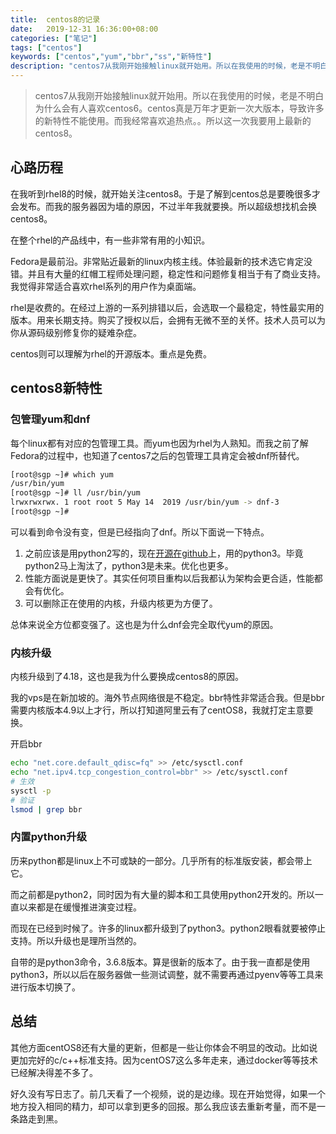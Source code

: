 ```yaml
---
title:  centos8的记录
date:   2019-12-31 16:36:00+08:00
categories: ["笔记"]
tags: ["centos"]
keywords: ["centos","yum","bbr","ss","新特性"]
description: "centos7从我刚开始接触linux就开始用。所以在我使用的时候，老是不明白为什么会有人喜欢centos6。centos真是万年才更新一次大版本，导致许多的新特性不能使用。而我经常喜欢追热点。。所以这一次我要用上最新的centos8"
---
```



> centos7从我刚开始接触linux就开始用。所以在我使用的时候，老是不明白为什么会有人喜欢centos6。centos真是万年才更新一次大版本，导致许多的新特性不能使用。而我经常喜欢追热点。。所以这一次我要用上最新的centos8。


## 心路历程

在我听到rhel8的时候，就开始关注centos8。于是了解到centos总是要晚很多才会发布。而我的服务器因为墙的原因，不过半年我就要换。所以超级想找机会换centos8。

在整个rhel的产品线中，有一些非常有用的小知识。

Fedora是最前沿。非常贴近最新的linux内核主线。体验最新的技术选它肯定没错。并且有大量的红帽工程师处理问题，稳定性和问题修复相当于有了商业支持。我觉得非常适合喜欢rhel系列的用户作为桌面端。

rhel是收费的。在经过上游的一系列排错以后，会选取一个最稳定，特性最实用的版本。用来长期支持。购买了授权以后，会拥有无微不至的关怀。技术人员可以为你从源码级别修复你的疑难杂症。

centos则可以理解为rhel的开源版本。重点是免费。


## centos8新特性

### 包管理yum和dnf

每个linux都有对应的包管理工具。而yum也因为rhel为人熟知。而我之前了解Fedora的过程中，也知道了centos7之后的包管理工具肯定会被dnf所替代。

```bash
[root@sgp ~]# which yum
/usr/bin/yum
[root@sgp ~]# ll /usr/bin/yum
lrwxrwxrwx. 1 root root 5 May 14  2019 /usr/bin/yum -> dnf-3
[root@sgp ~]# 
```

可以看到命令没有变，但是已经指向了dnf。所以下面说一下特点。

1. 之前应该是用python2写的，现在[开源在github](https://github.com/rpm-software-management/dnf/)上，用的python3。毕竟python2马上淘汰了，python3是未来。优化也更多。
2. 性能方面说是更快了。其实任何项目重构以后我都认为架构会更合适，性能都会有优化。
3. 可以删除正在使用的内核，升级内核更为方便了。

总体来说全方位都变强了。这也是为什么dnf会完全取代yum的原因。


### 内核升级

内核升级到了4.18，这也是我为什么要换成centos8的原因。

我的vps是在新加坡的。海外节点网络很是不稳定。bbr特性非常适合我。但是bbr需要内核版本4.9以上才行，所以打知道阿里云有了centOS8，我就打定主意要换。

开启bbr

```bash
echo "net.core.default_qdisc=fq" >> /etc/sysctl.conf
echo "net.ipv4.tcp_congestion_control=bbr" >> /etc/sysctl.conf
# 生效
sysctl -p
# 验证
lsmod | grep bbr
```

### 内置python升级

历来python都是linux上不可或缺的一部分。几乎所有的标准版安装，都会带上它。

而之前都是python2，同时因为有大量的脚本和工具使用python2开发的。所以一直以来都是在缓慢推进演变过程。

而现在已经到时候了。许多的linux都升级到了python3。python2眼看就要被停止支持。所以升级也是理所当然的。

自带的是python3命令，3.6.8版本。算是很新的版本了。由于我一直都是使用python3，所以以后在服务器做一些测试调整，就不需要再通过pyenv等等工具来进行版本切换了。


## 总结

其他方面centOS8还有大量的更新，但都是一些让你体会不明显的改动。比如说更加完好的c/c++标准支持。因为centOS7这么多年走来，通过docker等等技术已经解决得差不多了。

好久没有写日志了。前几天看了一个视频，说的是边缘。现在开始觉得，如果一个地方投入相同的精力，却可以拿到更多的回报。那么我应该去重新考量，而不是一条路走到黑。